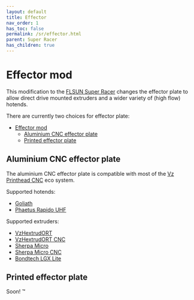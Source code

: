 ```yaml
---
layout: default
title: Effector
nav_order: 1
has_toc: false
permalink: /sr/effector.html
parent: Super Racer
has_children: true
---
```


# Effector mod

This modification to the [FLSUN Super Racer] changes the effector plate to allow direct drive mounted extruders and a wider variety of (high flow) hotends.

[FLSUN Super Racer]: https://s.click.aliexpress.com/e/_DCdslDF


There are currently two choices for effector plate:
- [Effector mod](#effector-mod)
  - [Aluminium CNC effector plate](#aluminium-cnc-effector-plate)
  - [Printed effector plate](#printed-effector-plate)

## Aluminium CNC effector plate

The aluminium CNC effector plate is compatible with most of the [Vz Printhead CNC](https://github.com/VzBoT3D/Vz-Printhead-CNC) eco system. 

Supported hotends:
- [Goliath](effector/hotend_goliath.html)
- [Phaetus Rapido UHF](effector/hotend_rapido.html)

Supported extruders:
- [VzHextrudORT](effector/extruder_vzhextrudort.html)
- [VzHextrudORT CNC](effector/extruder_vzhextrudort.html)
- [Sherpa Micro](effector/extruder_sherpa_micro.html)
- [Sherpa Micro CNC](effector/extruder_sherpa_micro.html)
- [Bondtech LGX Lite](effector/extruder_lgx_lite.html)

## Printed effector plate

Soon! &trade;
